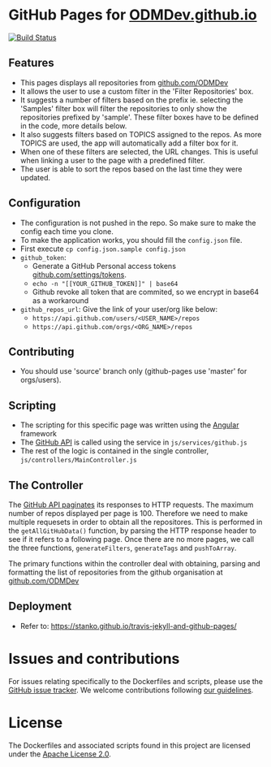 # GitHub Pages for [ODMDev.github.io](https://odmdev.github.io)
[![Build Status](https://travis-ci.org/ODMDev/odmdev.github.io.svg?branch=master)](https://travis-ci.org/ODMDev/odmdev.github.io)

## Features
- This pages displays all repositories from [github.com/ODMDev](https://github.com/ODMDev)
- It allows the user to use a custom filter in the 'Filter Repositories' box.
- It suggests a number of filters based on the prefix ie. selecting the 'Samples' filter box will filter the repositories to only show the repositories prefixed by 'sample'. These filter boxes have to be defined in the code, more details below.
- It also suggests filters based on TOPICS assigned to the repos. As more TOPICS are used, the app will automatically add a filter box for it.
- When one of these filters are selected, the URL changes. This is useful when linking a user to the page with a predefined filter.
- The user is able to sort the repos based on the last time they were updated.

## Configuration
- The configuration is not pushed in the repo. So make sure to make the config each time you clone.
- To make the application works, you should fill the `config.json` file.
- First execute `cp config.json.sample config.json`
- `github_token`:
    - Generate a GitHub Personal access tokens [github.com/settings/tokens](https://github.com/settings/tokens).
    - `echo -n "[[YOUR_GITHUB_TOKEN]]" | base64`
    - Github revoke all token that are commited, so we encrypt in base64 as a workaround
- `github_repos_url`: Give the link of your user/org like below:
    - `https://api.github.com/users/<USER_NAME>/repos`
    - `https://api.github.com/orgs/<ORG_NAME>/repos`

## Contributing
- You should use 'source' branch only (github-pages use 'master' for orgs/users).

## Scripting
- The scripting for this specific page was written using the [Angular](https://angularjs.org/) framework
- The [GitHub API](https://developer.github.com/v3/) is called using the service in `js/services/github.js`
- The rest of the logic is contained in the single controller, `js/controllers/MainController.js`

## The Controller
The [GitHub API paginates](https://developer.github.com/v3/#pagination) its responses to HTTP requests. The maximum number of repos displayed per page is 100. Therefore we need to make multiple requesets in order to obtain all the repositores. This is performed in the `getAllGitHubData()` function, by parsing the HTTP response header to see if it refers to a following page. Once there are no more pages, we call the three functions, `generateFilters`, `generateTags` and `pushToArray`.

The primary functions within the controller deal with obtaining, parsing and formatting the list of repositories from the github organisation at [github.com/ODMDev](https://github.com/ODMDev)


## Deployment
- Refer to: https://stanko.github.io/travis-jekyll-and-github-pages/

# Issues and contributions
For issues relating specifically to the Dockerfiles and scripts, please use the [GitHub issue tracker](https://github.com/ODMDev/odmdev.github.io/issues).
We welcome contributions following [our guidelines](CONTRIBUTING.md).

# License
The Dockerfiles and associated scripts found in this project are licensed under the [Apache License 2.0](LICENSE).
